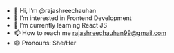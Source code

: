 - 👋 Hi, I’m @rajashreechauhan
- 👀 I’m interested in Frontend Development
- 🌱 I’m currently learning React JS
- 📫 How to reach me rajashreechauhan99@gmail.com
- 😄 Pronouns: She/Her
  

<!---
rajashreechauhan99/rajashreechauhan99 is a ✨ special ✨ repository because its `README.md` (this file) appears on your GitHub profile.
You can click the Preview link to take a look at your changes.
--->
